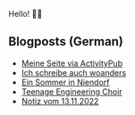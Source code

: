Hello! 👋🏻

## Blogposts (German)
<!-- BLOG-POST-LIST:START -->
- [Meine Seite via ActivityPub](https://maurice-renck.de/de/notes/2022/meine-seite-via-activitypub)
- [Ich schreibe auch woanders](https://maurice-renck.de/de/notes/2022/ich-schreibe-auch-woanders)
- [Ein Sommer in Niendorf](https://maurice-renck.de/de/leseliste/ein-sommer-in-niendorf)
- [Teenage Engineering Choir](https://maurice-renck.de/de/notes/2022/teenage-engineering-choir)
- [Notiz vom 13.11.2022](https://maurice-renck.de/de/notes/2022/1668354160)
<!-- BLOG-POST-LIST:END -->

<!--
**mauricerenck/mauricerenck** is a ✨ _special_ ✨ repository because its `README.md` (this file) appears on your GitHub profile.

Here are some ideas to get you started:

- 🔭 I’m currently working on ...
- 🌱 I’m currently learning ...
- 👯 I’m looking to collaborate on ...
- 🤔 I’m looking for help with ...
- 💬 Ask me about ...
- 📫 How to reach me: ...
- 😄 Pronouns: ...
- ⚡ Fun fact: ...
-->
